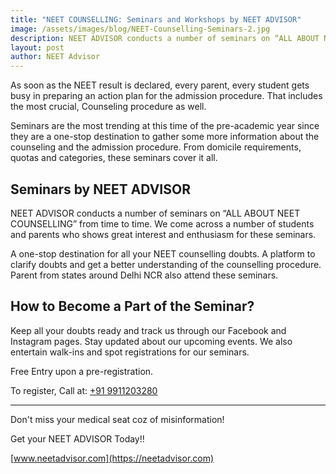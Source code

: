 ```yaml
---
title: "NEET COUNSELLING: Seminars and Workshops by NEET ADVISOR"
image: /assets/images/blog/NEET-Counselling-Seminars-2.jpg
description: NEET ADVISOR conducts a number of seminars on “ALL ABOUT NEET COUNSELLING” from time to time. We come across a number of students and parents who shows great interest and enthusiasm for these seminars. 
layout: post
author: NEET Advisor
---
```


As soon as the NEET result is declared, every parent, every student gets busy in preparing an action plan for the admission procedure. That includes the most crucial, Counseling procedure as well. 

Seminars are the most trending at this time of the pre-academic year since they are a one-stop destination to gather some more information about the counseling and the admission procedure. From domicile requirements, quotas and categories, these seminars cover it all. 

## Seminars by NEET ADVISOR    
NEET ADVISOR conducts a number of seminars on “ALL ABOUT NEET COUNSELLING” from time to time. We come across a number of students and parents who shows great interest and enthusiasm for these seminars. 

A one-stop destination for all your NEET counselling doubts. A platform to clarify doubts and get a better understanding of the counselling procedure. Parent from states around Delhi NCR also attend these seminars.

## How to Become a Part of the Seminar?
Keep all your doubts ready and track us through our Facebook and Instagram pages. Stay updated about our upcoming events. We also entertain walk-ins and spot registrations for our seminars.

Free Entry upon a pre-registration. 

To register, Call at:  [+91 9911203280](tel:09911203280)

<hr>

Don't miss your medical seat coz of misinformation!

Get your NEET ADVISOR Today!!

[www.neetadvisor.com](https://neetadvisor.com)
 


